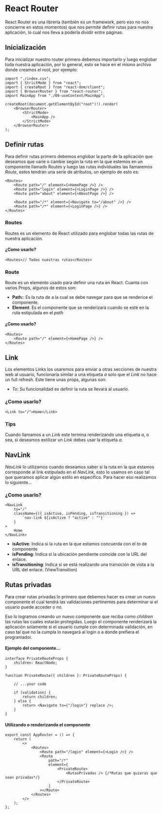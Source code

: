 # React Router

React Router es una librería (también es un framework, pero eso no nos concierne en estos momentos) que nos permite definir rutas para nuestra aplicación, lo cual nos lleva a poderla dividir entre páginas.

## Inicialización

Para inicializar nuestro router primero debemos importarlo y luego englobar toda nuestra aplicación, por lo general, esto se hace en el mismo archivo donde creamos el root, por ejemplo:

```tsx
import "./index.css";
import { StrictMode } from "react";
import { createRoot } from "react-dom/client";
import { BrowserRouter } from "react-router";
import MainApp from "./09-useContext/MainApp";

createRoot(document.getElementById("root")!).render(
    <BrowserRouter>
        <StrictMode>
            <MainApp />
        </StrictMode>
    </BrowserRouter>
);
```

## Definir rutas

Para definir rutas primero debemos englobar la parte de la aplicación que deseamos que varíe o cambie según la ruta en la que estemos en un componente llamado Routes y luego las rutas individuales las llamaremos _Route_, estos tendrán una serie de atributos, un ejemplo de esto es:

```tsx
<Routes>
    <Route path="/" element={<HomePage />} />
    <Route path="login" element={<LoginPage />} />
    <Route path="about" element={<AboutPage />} />

    <Route path="/*" element={<Navigate to="/about" />} />
    <Route path="/*" element={<LoginPage />} />
</Routes>
```

### Routes

Routes es un elemento de React utilizado para englobar todas las rutas de nuestra aplicación.

#### ¿Como usarlo?

```tsx
<Routes>// Todas nuestras rutas</Routes>
```

### Route

Route es un elemento usado para definir una ruta en React. Cuanta con varios Props, algunos de estos son:

-   **Path:**: Es la ruta de a la cual se debe navegar para que se renderice el componente.
-   **Element**: Es el componente que se renderizará cuando se esté en la ruta estipulada en el _path_

#### ¿Como usarlo?

```tsx
<Routes>
    <Route path="/" element={<HomePage />} />
</Routes>
```

## Link

Los elementos Links los usaremos para enviar a otras secciones de nuestra web al usuario, funcionaría similar a una etiqueta _a_ solo que el _Link_ no hace un full refresh. Este tiene unas props, algunas son:

-   _To_: Su funcionalidad es definir la ruta se llevará al usuario.

### ¿Como usarlo?

```tsx
<Link to="/">Home</Link>
```

### Tips

Cuando llamamos a un _Link_ este termina renderizando una etiqueta _a_, o sea, si deseamos estilizar un _Link_ debes usar la etiqueta _a_.

## NavLink

_NavLink_ lo utilizamos cuando deseamos saber si la ruta en la que estamos corresponde al link estipulado en el _NavLink_, esto lo usamos en caso tal que queramos aplicar algún estilo en específico. Para hacer eso realizamos lo siguiente...

### ¿Como usarlo?

```tsx
<NavLink
    to="/"
    className={({ isActive, isPending, isTransitioning }) =>
        `nav-link ${isActive ? "active" : ""}`
    }
>
    Home
</NavLink>
```

-   **isActive**: Indica si la ruta en la que estamos concuerda con el _to_ de componente
-   **isPending**: Indica si la ubicación pendiente coincide con la URL del enlace.
-   **isTransitioning**: Indica si se está realizando una transición de vista a la URL del enlace. (ViewTransition)

## Rutas privadas

Para crear rutas privadas lo primero que debemos hacer es crear un nuevo componente el cual tendrá las validaciones pertinentes para determinar si el usuario puede acceder o no.

Eso lo logramos creando un nuevo componente que reciba como _children_ las rutas las cuales estarán protegidas. Luego el componente renderizará la aplicación solamente si el usuario cumple con determinada validación, en caso tal que no la cumpla lo navegará al login o a donde prefiera el programador.

#### Ejemplo del componente...

```tsx
interface PrivateRouteProps {
    children: ReactNode;
}

function PrivateRoute({ children }: PrivateRouteProps) {

    // ...your code

    if (validation) {
        return children;
    } else {
        return <Navigate to={"/login"} replace />;
    }
}
```

#### Utilizando o renderizando el componente

```tsx
export const AppRouter = () => {
    return (
        <>
            <Routes>
                <Route path="/login" element={<Login />} />
                <Route
                    path="/*"
                    element={
                        <PrivateRoute>
                            <RutasPrivadas /> {/*Rutas que quieras que sean privadas*/}
                        </PrivateRoute>
                    }
                ></Route>
            </Routes>
        </>
    );
};
```
